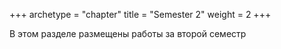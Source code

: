 +++
archetype = "chapter"
title = "Semester 2"
weight = 2 
+++

В этом разделе размещены работы за второй семестр
